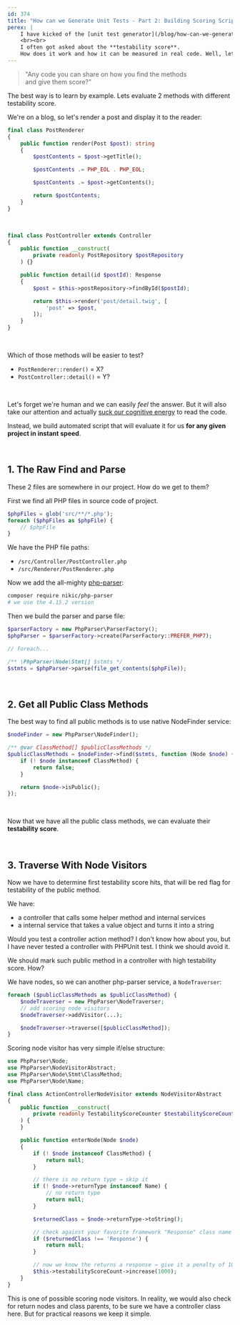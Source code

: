 ```yaml
---
id: 374
title: "How can we Generate Unit Tests - Part 2: Building Scoring Script"
perex: |
    I have kicked of the [unit test generator](/blog/how-can-we-generate-unit-tests-part-1-testability-score) idea a with first post a week ago. It was a great [success on Reddit](https://www.reddit.com/r/PHP/comments/103vtkt/how_can_we_generate_unit_tests_part_1_testability/) and I'm happy there is interest in the PHP community.
    <br><br>
    I often got asked about the **testability score**.
    How does it work and how it can be measured in real code. Well, let's find out.
---
```


<blockquote class="blockquote text-center">
"Any code you can share on how you find the methods<br>
and give them score?"
</blockquote>

The best way is to learn by example. Lets evaluate 2 methods with different testability score.

We're on a blog, so let's render a post and display it to the reader:

```php
final class PostRenderer
{
    public function render(Post $post): string
    {
        $postContents = $post->getTitle();

        $postContents .= PHP_EOL . PHP_EOL;

        $postContents .= $post->getContents();

        return $postContents;
    }
}
```

<br>

```php
final class PostController extends Controller
{
    public function __construct(
        private readonly PostRepository $postRepository
    ) {}

    public function detail(id $postId): Response
    {
        $post = $this->postRepository->findById($postId);

        return $this->render('post/detail.twig', [
            'post' => $post,
        ]);
    }
}
```

<br>

Which of those methods will be easier to test?

* `PostRenderer::render()` = X?
* `PostController::detail()` = Y?

<br>

Let's forget we're human and we can easily *feel* the answer. But it will also take our attention and actually [suck our cognitive energy](/blog/keep-cognitive-complexity-low-with-phpstan/) to read the code.

Instead, we build automated script that will evaluate it for us **for any given project in instant speed**.

<br>

## 1. The Raw Find and Parse

These 2 files are somewhere in our project. How do we get to them?

First we find all PHP files in source code of project.

```php
$phpFiles = glob('src/**/*.php');
foreach ($phpFiles as $phpFile) {
    // $phpFile
}
```

We have the PHP file paths:

* `/src/Controller/PostController.php`
* `/src/Renderer/PostRenderer.php`

Now we add the all-mighty [php-parser](http://github.com/nikic/PHP-Parser):

```bash
composer require nikic/php-parser
# we use the 4.15.2 version
```

Then we build the parser and parse file:

```php
$parserFactory = new PhpParser\ParserFactory();
$phpParser = $parserFactory->create(ParserFactory::PREFER_PHP7);

// foreach...

/** \PhpParser\Node\Stmt[] $stmts */
$stmts = $phpParser->parse(file_get_contents($phpFile));
```

<br>

## 2. Get all Public Class Methods

The best way to find all public methods is to use native NodeFinder service:

```php
$nodeFinder = new PhpParser\NodeFinder();

/** @var ClassMethod[] $publicClassMethods */
$publicClassMethods = $nodeFinder->find($stmts, function (Node $node) {
    if (! $node instanceof ClassMethod) {
        return false;
    }

    return $node->isPublic();
});
```

<br>

Now that we have all the public class methods, we can evaluate their **testability score**.

<br>

## 3. Traverse With Node Visitors

Now we have to determine first testability score hits, that will be red flag for testability of the public method.

We have:

* a controller that calls some helper method and internal services
* a internal service that takes a value object and turns it into a string

Would you test a controller action method? I don't know how about you, but I have never tested a controller with PHPUnit test. I think we should avoid it.

We should mark such public method in a controller with high testability score. How?

We have nodes, so we can another php-parser service, a `NodeTraverser`:

```php
foreach ($publicClassMethods as $publicClassMethod) {
    $nodeTraverser = new PhpParser\NodeTraverser;
    // add scoring node visitors
    $nodeTraverser->addVisitor(...);

    $nodeTraverser->traverse([$publicClassMethod]);
}
```

Scoring node visitor has very simple if/else structure:

```php
use PhpParser\Node;
use PhpParser\NodeVisitorAbstract;
use PhpParser\Node\Stmt\ClassMethod;
use PhpParser\Node\Name;

final class ActionControllerNodeVisitor extends NodeVisitorAbstract
{
    public function __construct(
        private readonly TestabilityScoreCounter $testabilityScoreCounter
    ) {
    }

    public function enterNode(Node $node)
    {
        if (! $node instanceof ClassMethod) {
            return null;
        }

        // there is no return type → skip it
        if (! $node->returnType instanceof Name) {
            // no return type
            return null;
        }

        $returnedClass = $node->returnType->toString();

        // check against your favorite framework "Response" class name
        if ($returnedClass !== 'Response') {
            return null;
        }

        // now we know the returns a response → give it a penalty of 1000 points
        $this->testabilityScoreCount->increase(1000);
    }
}
```

This is one of possible scoring node visitors. In reality, we would also check for return nodes and class parents, to be sure we have a controller class here. But for practical reasons we keep it simple.

